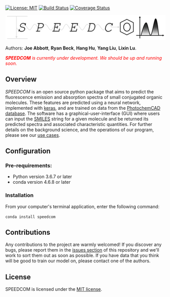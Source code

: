 [![License: MIT](https://img.shields.io/badge/license-MIT-green.svg)](https://opensource.org/licenses/MIT)
[![Build Status](https://travis-ci.com/emissible/SPEEDCOM.svg?branch=master)](https://travis-ci.com/emissible/SPEEDCOM)
[![Coverage Status](https://coveralls.io/repos/github/emissible/SPEEDCOM/badge.svg?branch=master)](https://coveralls.io/github/emissible/SPEEDCOM?branch=master)

<p align="center"><img src="doc/source/_static/logo.png" alt="SPEEDCOM" title="SPEEDCOM"/></p>

Authors: **Joe Abbott**, **Ryan Beck**, **Hang Hu**, **Yang Liu**, **Lixin Lu**.

<span style="color:red"> _**SPEEDCOM** is currently under development. We should be up and running soon._ </span>

## Overview

_SPEEDCOM_ is an open source python package that aims to predict the fluorescence emission and absorption spectra of small conjugated organic molecules. These features are predicted using a neural network, implemented with [keras](https://github.com/keras-team/keras), and are trained on data from the [PhotochemCAD database](http://www.photochemcad.com/PhotochemCAD.html). The software has a graphical-user-interface (GUI) where users can input the [SMILES](https://en.wikipedia.org/wiki/Simplified_molecular-input_line-entry_system) string for a given molecule and be returned its predicted spectra and associated characteristic quantities. For further details on the background science, and the operations of our program, please see our [use cases](https://github.com/emissible/SPEEDCOM/blob/master/use_cases.md).


## Configuration

### Pre-requirements:

* Python version 3.6.7 or later
* conda version 4.6.8 or later

### Installation
From your computer's terminal application, enter the following command:

``conda install speedcom``

## Contributions

Any contributions to the project are warmly welcomed! If you discover any bugs, please report them in the [issues section](https://github.com/emissible/SPEEDCOM/issues) of this repository and we'll work to sort them out as soon as possible. If you have data that you think will be good to train our model on, please contact one of the authors. 


## License

SPEEDCOM is licensed under the [MIT license](https://github.com/emissible/SPEEDCOM/blob/master/LICENSE).
